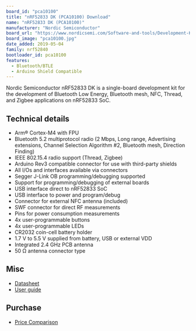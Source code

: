 ```yaml
---
board_id: "pca10100"
title: "nRF52833 DK (PCA10100) Download"
name: "nRF52833 DK (PCA10100)"
manufacturer: "Nordic Semiconductor"
board_url: "https://www.nordicsemi.com/Software-and-tools/Development-Kits/nRF52833-DK"
board_image: "pca10100.jpg"
date_added: 2019-05-04
family: nrf52840
bootloader_id: pca10100
features:
  - Bluetooth/BTLE
  - Arduino Shield Compatible
---
```


Nordic Semiconductor nRF52833 DK is a single-board development kit for the development of Bluetooth Low Energy, Bluetooth mesh, NFC, Thread, and Zigbee applications on nRF52833 SoC.

## Technical details

* Arm® Cortex-M4 with FPU
* Bluetooth 5.2 multiprotocol radio (2 Mbps, Long range, Advertising extensions, Channel Selection Algorithm #2, Bluetooth mesh, Direction Finding)
* IEEE 802.15.4 radio support (Thread, Zigbee)
* Arduino Rev3 compatible connector for use with third-party shields
* All I/Os and interfaces available via connectors
* Segger J-Link OB programming/debugging supported
* Support for programming/debugging of external boards
* USB interface direct to nRF52833 SoC
* USB interface to power and program/debug
* Connector for external NFC antenna (included)
* SWF connector for direct RF measurements
* Pins for power consumption measurements
* 4x user-programmable buttons
* 4x user-programmable LEDs
* CR2032 coin-cell battery holder
* 1.7 V to 5.5 V supplied from battery, USB or external VDD
* Integrated 2.4 GHz PCB antenna
* 50 Ω antenna connector type

## Misc

* [Datasheet](https://www.mouser.ch/datasheet/2/297/nRF52833_DK_PB_1.0-1815248.pdf)
* [User guide](https://www.mouser.ch/pdfDocs/Nordic_nRF52833-DK_UG.pdf) 

## Purchase

* [Price Comparison](https://www.nordicsemi.com/About-us/BuyOnline?search_token=nRF52833-DK&series_token=nRF52833)
